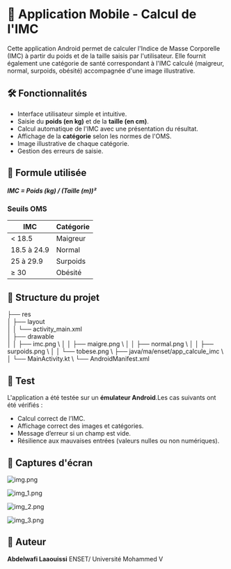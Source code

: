 # 📱 Application Mobile - Calcul de l'IMC

Cette application Android permet de calculer l'Indice de Masse Corporelle (IMC) à partir du poids et de la taille saisis par l'utilisateur. Elle fournit également une catégorie de santé correspondant à l'IMC calculé (maigreur, normal, surpoids, obésité) accompagnée d'une image illustrative.

## 🛠️ Fonctionnalités

- Interface utilisateur simple et intuitive.
- Saisie du **poids (en kg)** et de la **taille (en cm)**.
- Calcul automatique de l'IMC avec une présentation du résultat.
- Affichage de la **catégorie** selon les normes de l'OMS.
- Image illustrative de chaque catégorie.
- Gestion des erreurs de saisie.

## 🔢 Formule utilisée

 #####         IMC = Poids (kg) / (Taille (m))²


### Seuils OMS

| IMC               | Catégorie    |
|-------------------|--------------|
| < 18.5            | Maigreur     |
| 18.5 à 24.9       | Normal       |
| 25 à 29.9         | Surpoids     |
| ≥ 30              | Obésité      |

## 🧱 Structure du projet

├── res\
│ ├── layout\
│ │ └── activity_main.xml  
│ ├── drawable\
│ │ ├── imc.png \\ 
│ │ ├── maigre.png \\
│ │ ├── normal.png \\
│ │ ├── surpoids.png \\
│ │ └── tobese.png \\ 
├── java/ma/enset/app_calcule_imc \\
│ └── MainActivity.kt \\ 
└── AndroidManifest.xml


## 🧪 Test

L'application a été testée sur un **émulateur Android**.Les cas suivants ont été vérifiés :

- Calcul correct de l’IMC.
- Affichage correct des images et catégories.
- Message d’erreur si un champ est vide.
- Résilience aux mauvaises entrées (valeurs nulles ou non numériques).


## 📸 Captures d'écran 
![img.png](IMG/img.png)

![img_1.png](IMG/img_1.png)

![img_2.png](IMG/img_2.png)

![img_3.png](IMG/img_3.png)

## 👤 Auteur

**Abdelwafi Laaouissi**
ENSET/ Université Mohammed V



